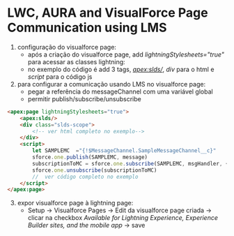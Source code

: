 # LWC, AURA and VisualForce Page Communication using LMS
1. configuração do visualforce page:
   - após a criação do visualforce page, add *lightningStylesheets="true"* para acessar as classes lightning:
   - no exemplo do código é add 3 tags, *<apex:slds/>*,  *div* para o html e *script* para o código js
2. para configurar a comunicação usando LMS no visualforce page:
   - pegar a referência do messageChannel com uma variável global
   - permitir publish/subscribe/unsubscribe
```html
<apex:page lightningStylesheets="true">
    <apex:slds/>
    <div class="slds-scope">
        <!-- ver html completo no exemplo-->
    </div>
    <script>
    	let SAMPLEMC  ="{!$MessageChannel.SampleMessageChannel__c}"
		sforce.one.publish(SAMPLEMC, message)
		subscriptionToMC = sforce.one.subscribe(SAMPLEMC, msgHandler, {scope:"APPLICATION"})
		sforce.one.unsubscribe(subscriptionToMC)
		//	ver código completo no exemplo
    </script>
</apex:page>
```
3. expor visualforce page à lightning page:
   - Setup -> Visualforce Pages -> Edit da visualforce page criada -> clicar na checkbox *Available for Lightning Experience, Experience Builder sites, and the mobile app* -> save